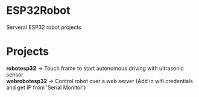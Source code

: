 # ESP32Robot
Serveral ESP32 robot projects

# Projects
**robotesp32** -> Touch frame to start autonomous driving with ultrasonic sensor \
**webrobotesp32** -> Control robot over a web server (Add in wifi credentials and get IP from 'Serial Monitor')